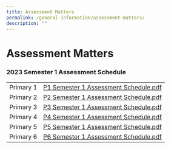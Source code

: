 ```yaml
---
title: Assessment Matters
permalink: /general-information/assessment-matters/
description: ""
---
```

# **Assessment Matters**

### 2023 Semester 1 Assessment Schedule

|  	|  	|
|---	|---	|
| Primary 1 	|  [P1 Semester 1 Assessment Schedule.pdf](/files/023_P1%20Semester%201%20Assessment%20Schedule.pdf) 	|
| Primary 2 	|  [ P2 Semester 1 Assessment Schedule.pdf](/files/024_P2%20Semester%201%20Assessment%20Schedule.pdf) 	|
| Primary 3 	|  [ P3 Semester 1 Assessment Schedule.pdf]((/files/025_P3%20Semester%201%20Assessment%20Schedule.pdf)) 	|
| Primary 4 	|  [P4 Semester 1 Assessment Schedule.pdf](/files/026D%20P4%20Semester%201%20Assessment%20Schedule.pdf)	|
| Primary 5 	|  [P5 Semester 1 Assessment Schedule.pdf](/files/026E%20%20P5%20Semester%201%20Assessment%20Schedule.pdf)	|
| Primary 6 	|  [P6 Semester 1 Assessment Schedule.pdf](/files/026F%20%20P6%20Semester%201%20Assessment%20Schedule.pdf)	|